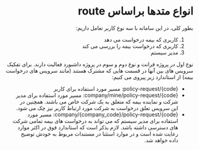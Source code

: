 <div dir="rtl" align="right">

# انواع متدها براساس route

بطور کلی، در این سامانه با سه نوع کاربر تعامل داریم:

1.  کاربری که بیمه درخواست می دهد
2.  کاربری که درخواست بیمه را بررسی می کند
3.  مدیر سیستم

نوع اول در پروژه فرانت و نوع دوم و سوم در پروژه داشبورد فعالیت دارند. برای تفکیک سرویس های بین آنها در قسمت هایی که مشترک هستند (مانند سرویس های درخواست بیمه) از استاندارد زیر پیروی می کنیم:

- policy-request/{code}: مسیر مورد استفاده برای کاربر
- company/mine/policy-request/{code}: مسیر مورد استفاده برای مدیر شرکت و نماینده بیمه که متعلق به یک شرکت خاص می باشند. همچنین در این سرویس تعلق درخواست به شرکت مورد ارتباط کاربر نیز چک می شود.
- company/{company_code}/policy-request/{code}: مسیر مورد استفاده برای مدیر سیستم که می تواند به درخواست های بیمه تمامی شرکت های دسترسی داشته باشد.
  لازم بذکر است که استاندارد فوق در اکثر موارد رعایت شده است و در موارد استثنا در مستندات مربوط به خودش توضیح داده خواهد شد.
